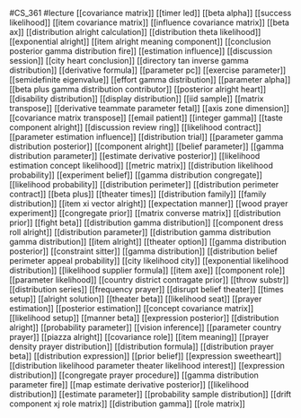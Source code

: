 #CS_361
#lecture
[[covariance matrix]]
[[timer led]]
[[beta alpha]]
[[success likelihood]]
[[item covariance matrix]]
[[influence covariance matrix]]
[[beta ax]]
[[distribution alright calculation]]
[[distribution theta likelihood]]
[[exponential alright]]
[[item alright meaning component]]
[[conclusion posterior gamma distribution fire]]
[[estimation influence]]
[[discussion session]]
[[city heart conclusion]]
[[directory tan inverse gamma distribution]]
[[derivative formula]]
[[parameter pc]]
[[exercise parameter]]
[[semidefinite eigenvalue]]
[[effort gamma distribution]]
[[parameter alpha]]
[[beta plus gamma distribution contributor]]
[[posterior alright heart]]
[[disability distribution]]
[[display distribution]]
[[iid sample]]
[[matrix transpose]]
[[derivative teammate parameter fetal]]
[[axis zone dimension]]
[[covariance matrix transpose]]
[[email patient]]
[[integer gamma]]
[[taste component alright]]
[[discussion review ring]]
[[likelihood contract]]
[[parameter estimation influence]]
[[distribution trial]]
[[parameter gamma distribution posterior]]
[[component alright]]
[[belief parameter]]
[[gamma distribution parameter]]
[[estimate derivative posterior]]
[[likelihood estimation concept likelihood]]
[[metric matrix]]
[[distribution likelihood probability]]
[[experiment belief]]
[[gamma distribution congregate]]
[[likelihood probability]]
[[distribution perimeter]]
[[distribution perimeter contract]]
[[beta plus]]
[[theater times]]
[[distribution family]]
[[family distribution]]
[[item xi vector alright]]
[[expectation manner]]
[[wood prayer experiment]]
[[congregate prior]]
[[matrix converse matrix]]
[[distribution prior]]
[[fight beta]]
[[distribution gamma distribution]]
[[component dress roll alright]]
[[distribution parameter]]
[[distribution gamma distribution gamma distribution]]
[[item alright]]
[[theater option]]
[[gamma distribution posterior]]
[[constraint sitter]]
[[gamma distribution]]
[[distribution belief perimeter appeal probability]]
[[city likelihood city]]
[[exponential likelihood distribution]]
[[likelihood supplier formula]]
[[item axe]]
[[component role]]
[[parameter likelihood]]
[[country district contragate prior]]
[[throw substr]]
[[distribution series]]
[[frequency prayer]]
[[disrupt belief theater]]
[[times setup]]
[[alright solution]]
[[theater beta]]
[[likelihood seat]]
[[prayer estimation]]
[[posterior estimation]]
[[concept covariance matrix]]
[[likelihood setup]]
[[manner beta]]
[[expression posterior]]
[[distribution alright]]
[[probability parameter]]
[[vision inference]]
[[parameter country prayer]]
[[piazza alright]]
[[covariance role]]
[[item meaning]]
[[prayer density prayer distribution]]
[[distribution formula]]
[[distribution prayer beta]]
[[distribution expression]]
[[prior belief]]
[[expression sweetheart]]
[[distribution likelihood parameter theater likelihood interest]]
[[expression distribution]]
[[congregate prayer procedure]]
[[gamma distribution parameter fire]]
[[map estimate derivative posterior]]
[[likelihood distribution]]
[[estimate parameter]]
[[probability sample distribution]]
[[drift component xj role matrix]]
[[distribution gamma]]
[[role matrix]]
